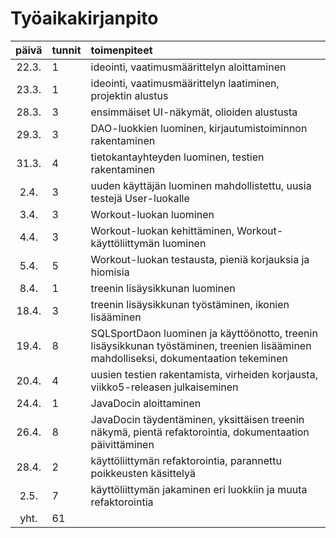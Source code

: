 # Työaikakirjanpito

| päivä | tunnit | toimenpiteet  |
| :----:|:-------| :-----|
| 22.3. | 1      | ideointi, vaatimusmäärittelyn aloittaminen |
| 23.3. | 1      | ideointi, vaatimusmäärittelyn laatiminen, projektin alustus |
| 28.3. | 3      | ensimmäiset UI-näkymät, olioiden alustusta |
| 29.3. | 3      | DAO-luokkien luominen, kirjautumistoiminnon rakentaminen  |
| 31.3. | 4      | tietokantayhteyden luominen, testien rakentaminen |
| 2.4.  | 3      | uuden käyttäjän luominen mahdollistettu, uusia testejä User-luokalle |
| 3.4.  | 3      | Workout-luokan luominen |
| 4.4.  | 3      | Workout-luokan kehittäminen, Workout-käyttöliittymän luominen |
| 5.4.  | 5      | Workout-luokan testausta, pieniä korjauksia ja hiomisia |
| 8.4.  | 1      | treenin lisäysikkunan luominen |
| 18.4. | 3      | treenin lisäysikkunan työstäminen, ikonien lisääminen |
| 19.4. | 8      | SQLSportDaon luominen ja käyttöönotto, treenin lisäysikkunan työstäminen, treenien lisääminen mahdolliseksi, dokumentaation tekeminen |
| 20.4. | 4      | uusien testien rakentamista, virheiden korjausta, viikko5-releasen julkaiseminen |
| 24.4. | 1      | JavaDocin aloittaminen |
| 26.4. | 8      | JavaDocin täydentäminen, yksittäisen treenin näkymä, pientä refaktorointia, dokumentaation päivittäminen |
| 28.4. | 2      | käyttöliittymän refaktorointia, parannettu poikkeusten käsittelyä |
| 2.5.  | 7      | käyttöliittymän jakaminen eri luokkiin ja muuta refaktorointia |
| yht.  | 61     | | 
